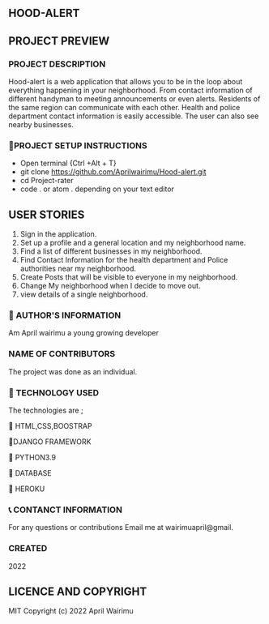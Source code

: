 ## HOOD-ALERT

## PROJECT PREVIEW

<!-- ![HOOD-ALERT](./static/css/images/hood%20screenshot.png) -->


### PROJECT DESCRIPTION
Hood-alert is a web application that allows you to be in the loop about everything happening in your neighborhood. From contact information of different handyman to meeting announcements or even alerts.
Residents of the same region can communicate with each other. Health and police department contact information is easily accessible. The user can also see nearby businesses.

### :pushpin:PROJECT SETUP INSTRUCTIONS

- Open terminal {Ctrl +Alt + T}
- git clone https://github.com/Aprilwairimu/Hood-alert.git
- cd Project-rater
- code . or atom . depending on your text editor
## USER STORIES

1. Sign in the application.
2. Set up a profile and a general location and my neighborhood name.
3. Find a list of different businesses in my neighborhood.
4. Find Contact Information for the health department and Police authorities near my neighborhood.
5. Create Posts that will be visible to everyone in my neighborhood.
6. Change My neighborhood when I decide to move out.
7. view details of a single neighborhood.

### :information_desk_person: AUTHOR'S INFORMATION

Am April wairimu a young growing developer

### NAME OF CONTRIBUTORS

The project was done as an individual.


### :pushpin: TECHNOLOGY USED

The technologies are ;

:small_blue_diamond: HTML,CSS,BOOSTRAP

:small_blue_diamond:DJANGO FRAMEWORK

:small_blue_diamond: PYTHON3.9

:small_blue_diamond: DATABASE

:small_blue_diamond: HEROKU

### :telephone_receiver: CONTANCT INFORMATION

For any questions or contributions Email me at wairimuapril@gmail.

### CREATED

2022

## LICENCE AND COPYRIGHT

MIT Copyright (c) 2022 April Wairimu
